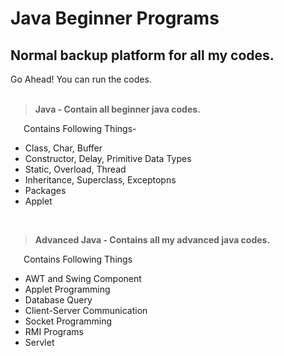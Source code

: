 # Java Beginner Programs

## Normal backup platform for all my codes.

Go Ahead! You can run the codes.
<br>
<br>

><b>Java - Contain all beginner java codes.</b><br>

&emsp;&ensp;Contains Following Things-
<ul>
  <li>Class, Char, Buffer</li>
  <li>Constructor, Delay, Primitive Data Types</li>
  <li>Static, Overload, Thread</li>
  <li>Inheritance, Superclass, Exceptopns</li>
  <li>Packages</li>
  <li>Applet</li>
</ul>
<br>

><b>Advanced Java - Contains all my advanced java codes.</b><br>

&emsp;&ensp;Contains Following Things
<ul>
  <li>AWT and Swing Component</li>
  <li>Applet Programming</li>
  <li>Database Query</li>
  <li>Client-Server Communication</li>
  <li>Socket Programming</li>
  <li>RMI Programs</li>
  <li>Servlet</li>
</ul>
<br>